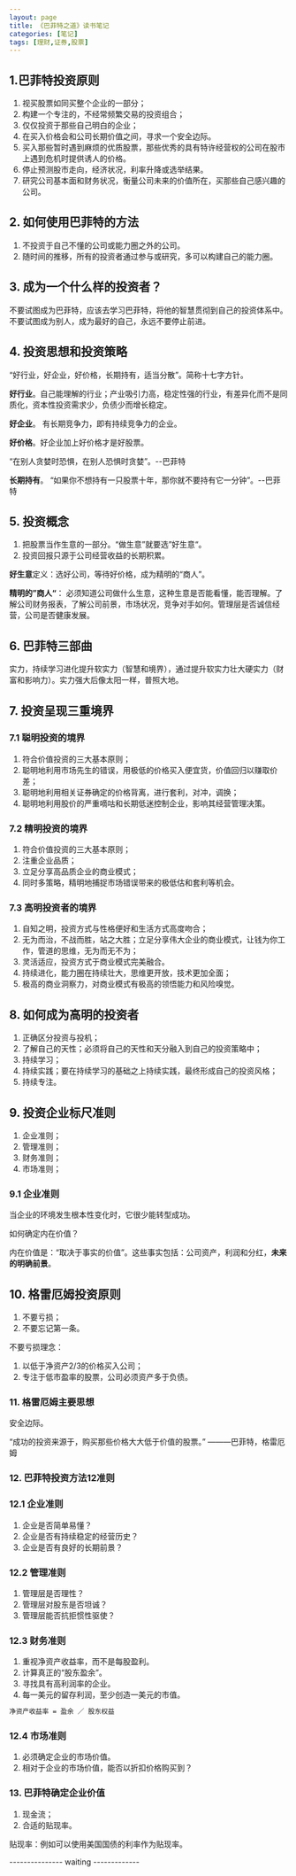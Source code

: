 ```yaml
---
layout: page
title: 《巴菲特之道》读书笔记
categories: [笔记]
tags: [理财,证券,股票]
---
```


## 1.巴菲特投资原则

1. 视买股票如同买整个企业的一部分；
2. 构建一个专注的，不经常频繁交易的投资组合；
3. 仅仅投资于那些自己明白的企业；
4. 在买入价格会和公司长期价值之间，寻求一个安全边际。
5. 买入那些暂时遇到麻烦的优质股票，那些优秀的具有特许经营权的公司在股市上遇到危机时提供诱人的价格。
6. 停止预测股市走向，经济状况，利率升降或选举结果。
7. 研究公司基本面和财务状况，衡量公司未来的价值所在，买那些自己感兴趣的公司。

## 2. 如何使用巴菲特的方法

1. 不投资于自己不懂的公司或能力圈之外的公司。
2. 随时间的推移，所有的投资者通过参与或研究，多可以构建自己的能力圈。

## 3. 成为一个什么样的投资者？
不要试图成为巴菲特，应该去学习巴菲特，将他的智慧贯彻到自己的投资体系中。不要试图成为别人，成为最好的自己，永远不要停止前进。

## 4. 投资思想和投资策略
“好行业，好企业，好价格，长期持有，适当分散”。简称十七字方针。

**好行业**。自己能理解的行业；产业吸引力高，稳定性强的行业，有差异化而不是同质化，资本性投资需求少，负债少而增长稳定。

**好企业**。 有长期竞争力，即有持续竞争力的企业。

**好价格**。好企业加上好价格才是好股票。

“在别人贪婪时恐惧，在别人恐惧时贪婪”。--巴菲特

**长期持有**。 “如果你不想持有一只股票十年，那你就不要持有它一分钟”。--巴菲特

## 5. 投资概念

1. 把股票当作生意的一部分。“做生意”就要选”好生意“。
2. 投资回报只源于公司经营收益的长期积累。

**好生意**定义：选好公司，等待好价格，成为精明的“商人”。

**精明的”商人“**： 必须知道公司做什么生意，这种生意是否能看懂，能否理解。了解公司财务报表，了解公司前景，市场状况，竞争对手如何。管理层是否诚信经营，公司是否健康发展。

## 6. 巴菲特三部曲
实力，持续学习进化提升软实力（智慧和境界），通过提升软实力壮大硬实力（财富和影响力）。实力强大后像太阳一样，普照大地。


## 7. 投资呈现三重境界

### 7.1 聪明投资的境界

1. 符合价值投资的三大基本原则；
2. 聪明地利用市场先生的错误，用极低的价格买入便宜货，价值回归以赚取价差；
3. 聪明地利用相关证券确定的价格背离，进行套利，对冲，调换；
4. 聪明地利用股价的严重嘀咕和长期低迷控制企业，影响其经营管理决策。

### 7.2 精明投资的境界

1. 符合价值投资的三大基本原则；
2. 注重企业品质；
3. 立足分享高品质企业的商业模式；
4. 同时多策略，精明地捕捉市场错误带来的极低估和套利等机会。


### 7.3 高明投资者的境界

1. 自知之明，投资方式与性格便好和生活方式高度吻合；
2. 无为而治，不战而胜，站之大胜；立足分享伟大企业的商业模式，让钱为你工作，管道的思维，无为而无不为；
3. 灵活适应，投资方式于商业模式完美融合。
4. 持续进化，能力圈在持续壮大，思维更开放，技术更加全面；
5. 极高的商业洞察力，对商业模式有极高的领悟能力和风险嗅觉。


## 8. 如何成为高明的投资者

1. 正确区分投资与投机；
2. 了解自己的天性；必须将自己的天性和天分融入到自己的投资策略中；
3. 持续学习；
4. 持续实践；要在持续学习的基础之上持续实践，最终形成自己的投资风格；
5. 持续专注。


## 9. 投资企业标尺准则

1. 企业准则；
2. 管理准则；
3. 财务准则；
4. 市场准则；


### 9.1 企业准则
当企业的环境发生根本性变化时，它很少能转型成功。

如何确定内在价值？

内在价值是：“取决于事实的价值”。这些事实包括：公司资产，利润和分红，**未来的明确前景**。



## 10. 格雷厄姆投资原则

1. 不要亏损；
2. 不要忘记第一条。

不要亏损理念：

1. 以低于净资产2/3的价格买入公司；
2. 专注于低市盈率的股票，公司必须资产多于负债。


### 11. 格雷厄姆主要思想
安全边际。

“成功的投资来源于，购买那些价格大大低于价值的股票。” ———巴菲特，格雷厄姆


### 12. 巴菲特投资方法12准则

### 12.1 企业准则

1. 企业是否简单易懂？
2. 企业是否有持续稳定的经营历史？
3. 企业是否有良好的长期前景？

### 12.2 管理准则

1. 管理层是否理性？
2. 管理层对股东是否坦诚？
3. 管理层能否抗拒惯性驱使？

### 12.3 财务准则

1. 重视净资产收益率，而不是每股盈利。
2. 计算真正的“股东盈余”。
3. 寻找具有高利润率的企业。
4. 每一美元的留存利润，至少创造一美元的市值。

```txt
净资产收益率 = 盈余 ／ 股东权益
```

### 12.4 市场准则

1. 必须确定企业的市场价值。
2. 相对于企业的市场价值，能否以折扣价格购买到？


### 13. 巴菲特确定企业价值

1. 现金流；
2. 合适的贴现率。

贴现率：例如可以使用美国国债的利率作为贴现率。


---------------  waiting -------------